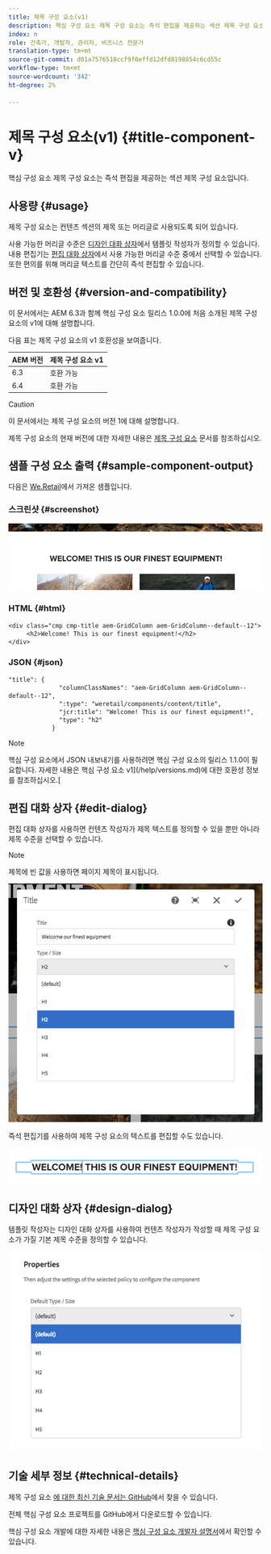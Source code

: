 ```yaml
---
title: 제목 구성 요소(v1)
description: 핵심 구성 요소 제목 구성 요소는 즉석 편집을 제공하는 섹션 제목 구성 요소입니다.
index: n
role: 건축가, 개발자, 관리자, 비즈니스 전문가
translation-type: tm+mt
source-git-commit: d01a7576518ccf9f0effd12dfd8198854c6cd55c
workflow-type: tm+mt
source-wordcount: '342'
ht-degree: 2%

---
```



# 제목 구성 요소(v1) {#title-component-v}

핵심 구성 요소 제목 구성 요소는 즉석 편집을 제공하는 섹션 제목 구성 요소입니다.

## 사용량 {#usage}

제목 구성 요소는 컨텐츠 섹션의 제목 또는 머리글로 사용되도록 되어 있습니다.

사용 가능한 머리글 수준은 [디자인 대화 상자](#design-dialog)에서 템플릿 작성자가 정의할 수 있습니다. 내용 편집기는 [편집 대화 상자](#edit-dialog)에서 사용 가능한 머리글 수준 중에서 선택할 수 있습니다. 또한 편의를 위해 머리글 텍스트를 간단히 즉석 편집할 수 있습니다.

## 버전 및 호환성 {#version-and-compatibility}

이 문서에서는 AEM 6.3과 함께 핵심 구성 요소 릴리스 1.0.0에 처음 소개된 제목 구성 요소의 v1에 대해 설명합니다.

다음 표는 제목 구성 요소의 v1 호환성을 보여줍니다.

| AEM 버전 | 제목 구성 요소 v1 |
|--- |--- |
| 6.3 | 호환 가능 |
| 6.4 | 호환 가능 |

>[!CAUTION]
>
>이 문서에서는 제목 구성 요소의 버전 1에 대해 설명합니다.
>
>제목 구성 요소의 현재 버전에 대한 자세한 내용은 [제목 구성 요소](/help/components/title.md) 문서를 참조하십시오.

## 샘플 구성 요소 출력 {#sample-component-output}

다음은 [We.Retail](https://helpx.adobe.com/experience-manager/6-4/sites/developing/using/we-retail.html)에서 가져온 샘플입니다.

### 스크린샷 {#screenshot}

![](/help/assets/chlimage_1-36.png)

### HTML {#html}

```
<div class="cmp cmp-title aem-GridColumn aem-GridColumn--default--12">
     <h2>Welcome! This is our finest equipment!</h2>
</div>
```

### JSON {#json}

```
"title": {
              "columnClassNames": "aem-GridColumn aem-GridColumn--default--12",
              ":type": "weretail/components/content/title",
              "jcr:title": "Welcome! This is our finest equipment!",
              "type": "h2"
            }
```

>[!NOTE]
>
>핵심 구성 요소에서 JSON 내보내기를 사용하려면 핵심 구성 요소의 릴리스 1.1.0이 필요합니다. 자세한 내용은 핵심 구성 요소 v1](/help/versions.md)에 대한 호환성 정보를 참조하십시오.[

## 편집 대화 상자 {#edit-dialog}

편집 대화 상자를 사용하면 컨텐츠 작성자가 제목 텍스트를 정의할 수 있을 뿐만 아니라 제목 수준을 선택할 수 있습니다.

>[!NOTE]
>
>제목에 빈 값을 사용하면 페이지 제목이 표시됩니다.

![](/help/assets/chlimage_1-91.png)

즉석 편집기를 사용하여 제목 구성 요소의 텍스트를 편집할 수도 있습니다.

![](/help/assets/chlimage_1-37.png)

## 디자인 대화 상자 {#design-dialog}

템플릿 작성자는 디자인 대화 상자를 사용하여 컨텐츠 작성자가 작성할 때 제목 구성 요소가 가질 기본 제목 수준을 정의할 수 있습니다.

![](/help/assets/chlimage_1-92.png)

## 기술 세부 정보 {#technical-details}

제목 구성 요소 [에 대한 최신 기술 문서는 GitHub](https://github.com/adobe/aem-core-wcm-components/tree/master/content/src/content/jcr_root/apps/core/wcm/components/title/v1/title)에서 찾을 수 있습니다.

전체 핵심 구성 요소 프로젝트를 GitHub에서 다운로드할 수 있습니다.

핵심 구성 요소 개발에 대한 자세한 내용은 [핵심 구성 요소 개발자 설명서](/help/developing/overview.md)에서 확인할 수 있습니다.
